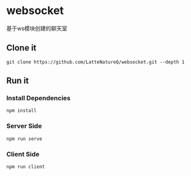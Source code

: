 # websocket
基于ws模块创建的聊天室
## Clone it

```
git clone https://github.com/LatteNatureQ/websocket.git --depth 1
```

## Run it

### Install Dependencies

```
npm install
```

### Server Side

```
npm run serve
```

### Client Side

```
npm run client
```


